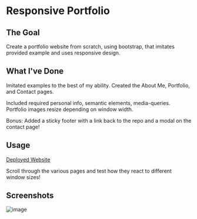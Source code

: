 # Responsive Portfolio

## The Goal

Create a portfolio website from scratch, using bootstrap, that imitates provided example and uses responsive design.

## What I've Done

Imitated examples to the best of my ability. Created the About Me, Portfolio, and Contact pages. 

Included required personal info, semantic elements, media-queries. Portfolio images resize depending on window width.

Bonus: Added a sticky footer with a link back to the repo and a modal on the contact page!

## Usage

[Deployed Website](https://arhamilton92.github.io/responsive-portfolio/)

Scroll through the various pages and test how they react to different window sizes!

## Screenshots

![image](https://user-images.githubusercontent.com/64741393/85349226-ed405b00-b4cb-11ea-9a7d-3434907c5bd2.png)
